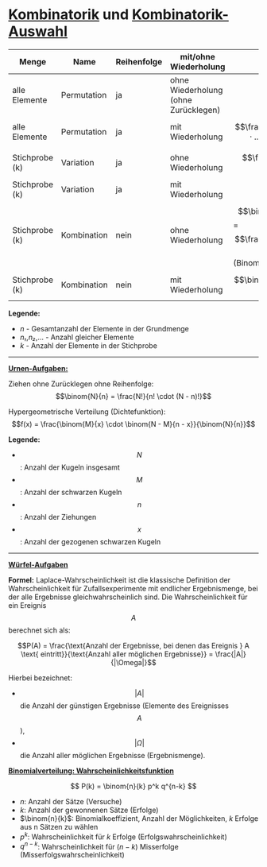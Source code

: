 # [Kombinatorik](https://github.com/ab2274205/WuK/blob/main/Kombinatorik-Aufgaben.md) und [Kombinatorik-Auswahl](https://github.com/ab2274205/WuK/blob/main/Auswahl-Kombinatorik-Aufgaben.md)

| Menge            | Name         | Reihenfolge | mit/ohne Wiederholung | Formel                                     |Verwendung |
|------------------|--------------|-------------|-----------------------|--------------------------------------------|-----------|
| alle Elemente    | Permutation  | ja          | ohne Wiederholung (ohne Zurücklegen)     | $$n!$$       | [Buchstabensalat](https://github.com/ab2274205/WuK/blob/main/Kombinatorik.md), [Schachspiel](https://github.com/ab2274205/WuK/blob/main/Kombinatorik.md#beim-schachspiel-kann-ein-turm-nur-vertikal-oder-horizontal-ziehen-beziehungsweise-schlagen-wir-betrachten-nun-ein-verallgemeinertes-schachbrett-mit-nn-feldern-wie-viele-m%C3%B6glichkeiten-gibt-es-n-ununterscheidbare-t%C3%BCrme-so-auf-diesem-brett-zu-verteilen-dass-keiner-einen-anderen-bedroht-in-jeder-horizontalen-reihe-und-jeder-vertikalen-linie-darf-also-nur-h%C3%B6chstens-ein-turm-stehen) |
| alle Elemente    | Permutation  | ja          | mit Wiederholung      | $$\frac{n!}{(n₁! · n₂! · ... · nₙ!)}$$       | [Buchstabensalat](https://github.com/ab2274205/WuK/blob/main/Kombinatorik.md) |
| Stichprobe (k)   | Variation    | ja          | ohne Wiederholung     | $$\frac{n!}{(n - k)!}$$                     | [Buchstabensalat](https://github.com/ab2274205/WuK/blob/main/Kombinatorik.md) |
| Stichprobe (k)   | Variation    | ja          | mit Wiederholung      | $$n^k$$                                   | [Buchstabensalat](https://github.com/ab2274205/WuK/blob/main/Kombinatorik.md) |
| Stichprobe (k)   | Kombination  | nein        | ohne Wiederholung     | $$\binom{n}{k}$$ = $$\frac{n!}{[(n - k)! · k!]}$$ (Binomialkoeffizient) | [Auswahl](https://github.com/ab2274205/WuK/blob/main/Auswahl-Kombinatorik.md) | 
| Stichprobe (k)   | Kombination  | nein        | mit Wiederholung      | $$\binom{n + k - 1}{k}$$                   ||

**Legende:**  
- *n* - Gesamtanzahl der Elemente in der Grundmenge
- *n₁*,*n₂*,... - Anzahl gleicher Elemente  
- *k* - Anzahl der Elemente in der Stichprobe  

---

**[Urnen-Aufgaben:](https://github.com/ab2274205/WuK/blob/main/Urnen-Aufgaben.md)**

Ziehen ohne Zurücklegen ohne Reihenfolge:
$$\binom{N}{n} = \frac{N!}{n! \cdot (N - n)!}$$

Hypergeometrische Verteilung (Dichtefunktion):
$$f(x) = \frac{\binom{M}{x} \cdot \binom{N - M}{n - x}}{\binom{N}{n}}$$

**Legende:**  
- $$N$$: Anzahl der Kugeln insgesamt 
- $$M$$: Anzahl der schwarzen Kugeln 
- $$n$$: Anzahl der Ziehungen
- $$x$$: Anzahl der gezogenen schwarzen Kugeln


---
**[Würfel-Aufgaben](https://github.com/ab2274205/WuK/blob/main/Würfel-Aufgaben.md)**

**Formel:** Laplace-Wahrscheinlichkeit ist die klassische Definition der Wahrscheinlichkeit für Zufallsexperimente mit endlicher Ergebnismenge, bei der alle Ergebnisse gleichwahrscheinlich sind. Die Wahrscheinlichkeit für ein Ereignis $$A$$ berechnet sich als: 

$$P(A) = \frac{\text{Anzahl der Ergebnisse, bei denen das Ereignis } A \text{ eintritt}}{\text{Anzahl aller möglichen Ergebnisse}} = \frac{|A|}{|\Omega|}$$

Hierbei bezeichnet:

- $$|A|$$ die Anzahl der günstigen Ergebnisse (Elemente des Ereignisses $$A$$),
- $$|\Omega|$$ die Anzahl aller möglichen Ergebnisse (Ergebnismenge).


**[Binomialverteilung: Wahrscheinlichkeitsfunktion](https://github.com/ab2274205/WuK/blob/main/Binomialverteilung-Aufgabe.md)**

$$
P(k) = \binom{n}{k} p^k q^{n-k}
$$

- $n$: Anzahl der Sätze (Versuche)
- $k$: Anzahl der gewonnenen Sätze (Erfolge)
- $\binom{n}{k}$: Binomialkoeffizient, Anzahl der Möglichkeiten, $k$ Erfolge aus n Sätzen zu wählen
- $p^k$: Wahrscheinlichkeit für $k$ Erfolge (Erfolgswahrscheinlichkeit)
- $q^{n-k}$: Wahrscheinlichkeit für ($n-k$) Misserfolge (Misserfolgswahrscheinlichkeit)

